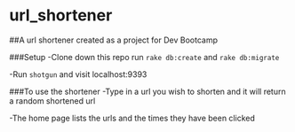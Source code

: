 url_shortener
===========
##A url shortener created as a project for Dev Bootcamp

###Setup
-Clone down this repo run ```rake db:create``` and  ```rake db:migrate```

-Run ```shotgun``` and visit localhost:9393


###To use the shortener
-Type in a url you wish to shorten and it will return a random shortened url

-The home page lists the urls and the times they have been clicked
